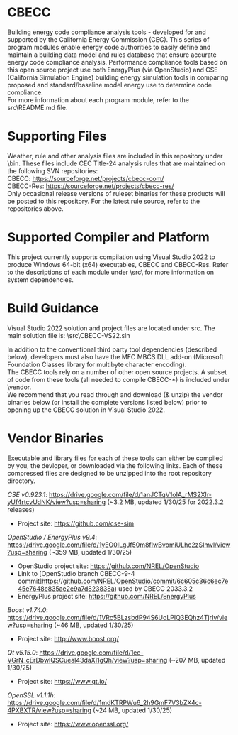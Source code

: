 # CBECC
Building energy code compliance analysis tools - developed for and supported by the California Energy Commission (CEC). This series of program modules enable energy code authorities to easily define and maintain a building data model and rules database that ensure accurate energy code compliance analysis. Performance compliance tools based on this open source project use both EnergyPlus (via OpenStudio) and CSE (California Simulation Engine) building energy simulation tools in comparing proposed and standard/baseline model energy use to determine code compliance.  
For more information about each program module, refer to the src\README.md file.  

# Supporting Files
Weather, rule and other analysis files are included in this repository under \bin. These files include CEC Title-24 analysis rules that are maintained on the following SVN repositories:  
CBECC:      https://sourceforge.net/projects/cbecc-com/  
CBECC-Res:  https://sourceforge.net/projects/cbecc-res/  
Only occasional release versions of ruleset binaries for these products will be posted to this repository. For the latest rule source, refer to the repositories above.

# Supported Compiler and Platform
This project currently supports compilation using Visual Studio 2022 to produce Windows 64-bit (x64) executables, CBECC and CBECC-Res. Refer to the descriptions of each module under \src\ for more information on system dependencies.

# Build Guidance
Visual Studio 2022 solution and project files are located under src. The main solution file is: \src\CBECC-VS22.sln

In addition to the conventional third party tool dependencies (described below), developers must also have the MFC MBCS DLL add-on (Microsoft Foundation Classes library for multibyte character encoding).  
The CBECC tools rely on a number of other open source projects. A subset of code from these tools (all needed to compile CBECC-*) is included under \vendor.  
We recommend that you read through and download (& unzip) the vendor binaries below (or install the complete versions listed below) prior to opening up the CBECC solution in Visual Studio 2022.

# Vendor Binaries
Executable and library files for each of these tools can either be compiled by you, the devloper, or downloaded via the following links. Each of these compressed files are designed to be unzipped into the root repository directory.

*CSE v0.923.1*:  https://drive.google.com/file/d/1anJCTqV1oIA_rMS2XIr-yUf4rtcvUdNK/view?usp=sharing (~3.2 MB, updated 1/30/25 for 2022.3.2 releases)  
- Project site:  https://github.com/cse-sim 

*OpenStudio / EnergyPlus v9.4*:  https://drive.google.com/file/d/1yEO0ILgJf50m8fIwBvomiULhc2zSImvl/view?usp=sharing (~359 MB, updated 1/30/25)  
- OpenStudio project site:  https://github.com/NREL/OpenStudio  
- Link to [OpenStudio branch CBECC-9-4 commit]https://github.com/NREL/OpenStudio/commit/6c605c36c6ec7e45e7648c835ae2e9a7d823838a) used by CBECC 2033.3.2
- EnergyPlus project site:  https://github.com/NREL/EnergyPlus  

*Boost v1.74.0*:  https://drive.google.com/file/d/1VRc5BLzsbdP94S6UoLPIQ3EQhz4TjrIv/view?usp=sharing (~46 MB, updated 1/30/25)  
- Project site:  http://www.boost.org/

*Qt v5.15.0*:  https://drive.google.com/file/d/1ee-VGrN_cErDbwlQSCueal43daXI1gQh/view?usp=sharing (~207 MB, updated 1/30/25)  
- Project site:  https://www.qt.io/  

*OpenSSL v1.1.1h*:  https://drive.google.com/file/d/1mdKTRPWu6_2h9GmF7V3bZX4c-4PXBXTR/view?usp=sharing (~24 MB, updated 1/30/25)  
- Project site:  https://www.openssl.org/  
